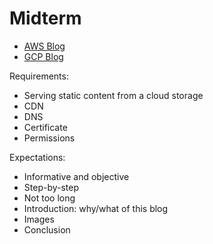 # Midterm
* [AWS Blog](aws.md)
* [GCP Blog](gcp.md)

Requirements:
* Serving static content from a cloud storage
* CDN
* DNS
* Certificate
* Permissions

Expectations:
* Informative and objective
* Step-by-step
* Not too long
* Introduction: why/what of this blog
* Images
* Conclusion
